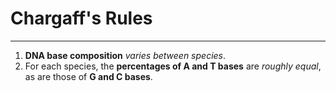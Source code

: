 # Chargaff's Rules
---
1. **DNA base composition** *varies between species*.
2. For each species, the **percentages of A and T bases** are *roughly equal*, as are those of **G and C bases**. 